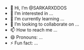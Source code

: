 - 👋 Hi, I’m @SARKARXDDOS
- 👀 I’m interested in ...
- 🌱 I’m currently learning ...
- 💞️ I’m looking to collaborate on ...
- 📫 How to reach me ...
- 😄 Pronouns: ...
- ⚡ Fun fact: ...

<!---
SARKARXDDOS/SARKARXDDOS is a ✨ special ✨ repository because its `README.md` (this file) appears on your GitHub profile.
You can click the Preview link to take a look at your changes.
--->
